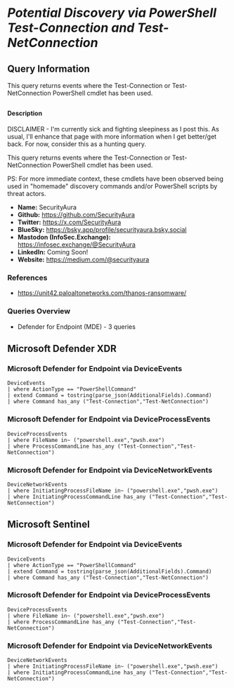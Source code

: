 # *Potential Discovery via PowerShell Test-Connection and Test-NetConnection*

## Query Information

This query returns events where the Test-Connection or Test-NetConnection PowerShell cmdlet has been used.

##

#### Description

DISCLAIMER - I'm currently sick and fighting sleepiness as I post this. As usual, I'll enhance that page with more information when I get better/get back. For now, consider this as a hunting query.

This query returns events where the Test-Connection or Test-NetConnection PowerShell cmdlet has been used.

PS: For more immediate context, these cmdlets have been observed being used in "homemade" discovery commands and/or PowerShell scripts by threat actors.
- **Name:** SecurityAura
- **Github:** https://github.com/SecurityAura
- **Twitter:** https://x.com/SecurityAura
- **BlueSky:** https://bsky.app/profile/securityaura.bsky.social
- **Mastodon (InfoSec.Exchange):** https://infosec.exchange/@SecurityAura
- **LinkedIn:** Coming Soon!
- **Website:** https://medium.com/@securityaura

### References ###

- https://unit42.paloaltonetworks.com/thanos-ransomware/

### Queries Overview ###

- Defender for Endpoint (MDE) - 3 queries

## Microsoft Defender XDR ##
### Microsoft Defender for Endpoint via DeviceEvents ###
```KQL
DeviceEvents
| where ActionType == "PowerShellCommand"
| extend Command = tostring(parse_json(AdditionalFields).Command)
| where Command has_any ("Test-Connection","Test-NetConnection")
```
### Microsoft Defender for Endpoint via DeviceProcessEvents ###
```KQL
DeviceProcessEvents
| where FileName in~ ("powershell.exe","pwsh.exe")
| where ProcessCommandLine has_any ("Test-Connection","Test-NetConnection")
```
### Microsoft Defender for Endpoint via DeviceNetworkEvents ###
```KQL
DeviceNetworkEvents
| where InitiatingProcessFileName in~ ("powershell.exe","pwsh.exe")
| where InitiatingProcessCommandLine has_any ("Test-Connection","Test-NetConnection")
```
## Microsoft Sentinel ##
### Microsoft Defender for Endpoint via DeviceEvents ###
```KQL
DeviceEvents
| where ActionType == "PowerShellCommand"
| extend Command = tostring(parse_json(AdditionalFields).Command)
| where Command has_any ("Test-Connection","Test-NetConnection")
```
### Microsoft Defender for Endpoint via DeviceProcessEvents ###
```KQL
DeviceProcessEvents
| where FileName in~ ("powershell.exe","pwsh.exe")
| where ProcessCommandLine has_any ("Test-Connection","Test-NetConnection")
```
### Microsoft Defender for Endpoint via DeviceNetworkEvents ###
```KQL
DeviceNetworkEvents
| where InitiatingProcessFileName in~ ("powershell.exe","pwsh.exe")
| where InitiatingProcessCommandLine has_any ("Test-Connection","Test-NetConnection")
```
